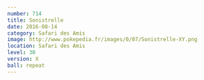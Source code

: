 ```yaml
---
number: 714
title: Sonistrelle
date: 2016-08-14
category: Safari des Amis
image: http://www.pokepedia.fr/images/0/07/Sonistrelle-XY.png
location: Safari des Amis
level: 30
version: X
ball: repeat
---
```

